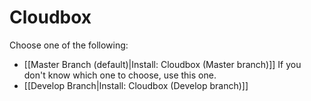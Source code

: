 # Cloudbox

Choose one of the following:

* \[\[Master Branch \(default\)\|Install: Cloudbox \(Master branch\)\]\]  If you don't know which one to choose, use this one.
* \[\[Develop Branch\|Install: Cloudbox \(Develop branch\)\]\]

